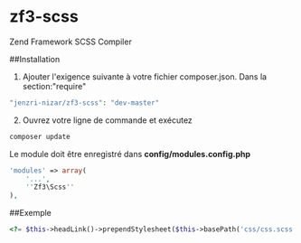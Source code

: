 # zf3-scss
Zend Framework SCSS Compiler 

##Installation

1) Ajouter l'exigence suivante à votre fichier composer.json.
Dans la section:"require"

```php
"jenzri-nizar/zf3-scss": "dev-master"
```
2) Ouvrez votre ligne de commande et exécutez

```php
composer update
```

Le module doit être enregistré dans **config/modules.config.php**
```php
'modules' => array(
    '...',
    ''Zf3\Scss''
),
```

##Exemple

```php
<?= $this->headLink()->prependStylesheet($this->basePath('css/css.scss'));?>
```